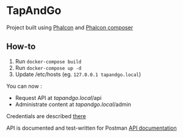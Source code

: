 # TapAndGo

Project built using [Phalcon](https://phalconphp.com) and [Phalcon composer](https://phalcon-compose.readme.io)

## How-to

1. Run `docker-compose build`
1. Run `docker-compose up -d`
1. Update /etc/hosts (eg. `127.0.0.1 tapandgo.local`)


You can now :
* Request API at *tapandgo.local*/api
* Administrate content at *tapandgo.local*/admin


Credentials are described [there](https://github.com/janisVincent/tapandgo/blob/master/application/config/config.php)

API is documented and test-written for Postman [API documentation](https://documenter.getpostman.com/collection/view/1860660-bdcad5ea-0097-94c4-af93-514451172ab4)
